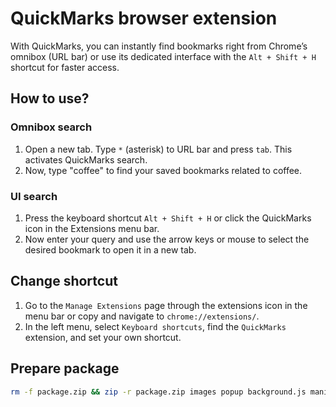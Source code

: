 # QuickMarks browser extension

With QuickMarks, you can instantly find bookmarks right from Chrome’s omnibox (URL bar) or use its dedicated interface with the `Alt + Shift + H` shortcut for faster access.

## How to use?

### Omnibox search

1. Open a new tab. Type `*` (asterisk) to URL bar and press `tab`. This activates QuickMarks search.
2. Now, type "coffee" to find your saved bookmarks related to coffee.

### UI search

1. Press the keyboard shortcut `Alt + Shift + H` or click the QuickMarks icon in the Extensions menu bar.
2. Now enter your query and use the arrow keys or mouse to select the desired bookmark to open it in a new tab.

## Change shortcut

1. Go to the `Manage Extensions` page through the extensions icon in the menu bar or copy and navigate to `chrome://extensions/`.
2. In the left menu, select `Keyboard shortcuts`, find the `QuickMarks` extension, and set your own shortcut.

## Prepare package

```sh
rm -f package.zip && zip -r package.zip images popup background.js manifest.json
```
